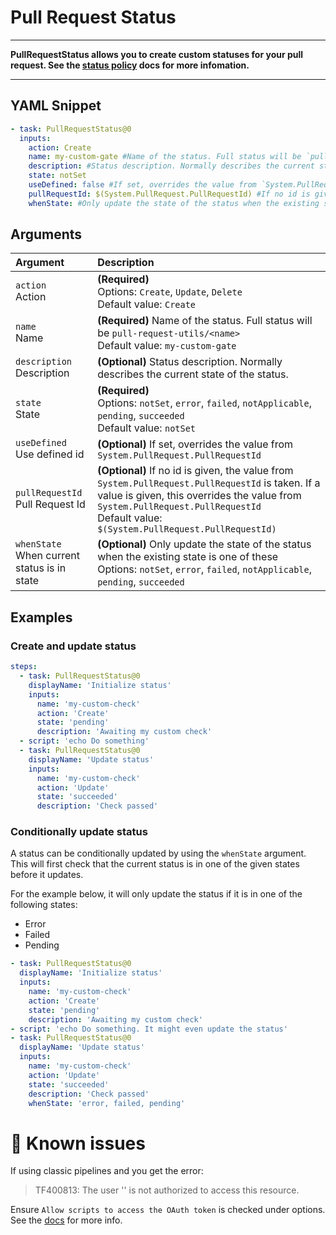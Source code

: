 # Pull Request Status

---

**PullRequestStatus allows you to create custom statuses for your pull request. See the [status policy](https://docs.microsoft.com/en-us/azure/devops/repos/git/pull-request-status?view=azure-devops#status-policy) docs for more infomation.**

---

## YAML Snippet

```yaml
- task: PullRequestStatus@0
  inputs:
    action: Create
    name: my-custom-gate #Name of the status. Full status will be `pull-request-utils/<name>`
    description: #Status description. Normally describes the current state of the status.
    state: notSet
    useDefined: false #If set, overrides the value from `System.PullRequest.PullRequestId`
    pullRequestId: $(System.PullRequest.PullRequestId) #If no id is given, the value from `System.PullRequest.PullRequestId` is taken. If a value is given, this overrides the value from `System.PullRequest.PullRequestId`
    whenState: #Only update the state of the status when the existing state is one of these

```

## Arguments

| Argument                                          | Description                                                                                                                                                                                                                                     |
| :------------------------------------------------ | :---------------------------------------------------------------------------------------------------------------------------------------------------------------------------------------------------------------------------------------------- |
| `action` <br />Action                             | **(Required)** <br /> Options: `Create`, `Update`, `Delete` <br /> Default value: `Create`                                                                                                                                                      |
| `name` <br />Name                                 | **(Required)** Name of the status. Full status will be `pull-request-utils/<name>` <br /> Default value: `my-custom-gate`                                                                                                                       |
| `description` <br />Description                   | **(Optional)** Status description. Normally describes the current state of the status. <br />                                                                                                                                                   |
| `state` <br />State                               | **(Required)** <br /> Options: `notSet`, `error`, `failed`, `notApplicable`, `pending`, `succeeded` <br /> Default value: `notSet`                                                                                                              |
| `useDefined` <br />Use defined id                 | **(Optional)** If set, overrides the value from `System.PullRequest.PullRequestId` <br />                                                                                                                                                       |
| `pullRequestId` <br />Pull Request Id             | **(Optional)** If no id is given, the value from `System.PullRequest.PullRequestId` is taken. If a value is given, this overrides the value from `System.PullRequest.PullRequestId` <br /> Default value: `$(System.PullRequest.PullRequestId)` |
| `whenState` <br />When current status is in state | **(Optional)** Only update the state of the status when the existing state is one of these <br /> Options: `notSet`, `error`, `failed`, `notApplicable`, `pending`, `succeeded` <br />                                                          |


## Examples

### Create and update status

```yml
steps:
  - task: PullRequestStatus@0
    displayName: 'Initialize status'
    inputs:
      name: 'my-custom-check'
      action: 'Create'
      state: 'pending'
      description: 'Awaiting my custom check'
  - script: 'echo Do something'
  - task: PullRequestStatus@0
    displayName: 'Update status'
    inputs:
      name: 'my-custom-check'
      action: 'Update'
      state: 'succeeded'
      description: 'Check passed'

```

### Conditionally update status

A status can be conditionally updated by using the `whenState` argument. This will first check that the current status is in one of the given states before it updates.

For the example below, it will only update the status if it is in one of the following states:

- Error
- Failed
- Pending

```yml
- task: PullRequestStatus@0
  displayName: 'Initialize status'
  inputs:
    name: 'my-custom-check'
    action: 'Create'
    state: 'pending'
    description: 'Awaiting my custom check'
- script: 'echo Do something. It might even update the status'
- task: PullRequestStatus@0
  displayName: 'Update status'
  inputs:
    name: 'my-custom-check'
    action: 'Update'
    state: 'succeeded'
    description: 'Check passed'
    whenState: 'error, failed, pending'
```

# 🐞 Known issues

If using classic pipelines and you get the error:

> TF400813: The user '' is not authorized to access this resource.

Ensure `Allow scripts to access the OAuth token` is checked under options. See the [docs](https://docs.microsoft.com/en-us/azure/devops/pipelines/build/options?view=azure-devops#allow-scripts-to-access-the-oauth-token) for more info.

